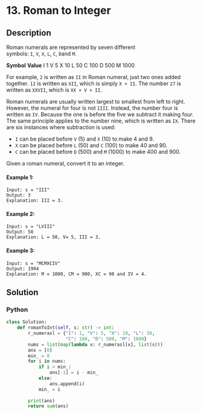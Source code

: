 # 13. Roman to Integer

## Description
Roman numerals are represented by seven different symbols: `I`, `V`, `X`, `L`, `C`, `D`and `M`.

**Symbol**       **Value**
I             1
V             5
X             10
L             50
C             100
D             500
M             1000

For example, `2` is written as `II` in Roman numeral, just two ones added together. `12` is written as `XII`, which is simply `X + II`. The number `27` is written as `XXVII`, which is `XX + V + II`.

Roman numerals are usually written largest to smallest from left to right. However, the numeral for four is not `IIII`. Instead, the number four is written as `IV`. Because the one is before the five we subtract it making four. The same principle applies to the number nine, which is written as `IX`. There are six instances where subtraction is used:

-   `I` can be placed before `V` (5) and `X` (10) to make 4 and 9. 
-   `X` can be placed before `L` (50) and `C` (100) to make 40 and 90. 
-   `C` can be placed before `D` (500) and `M` (1000) to make 400 and 900.

Given a roman numeral, convert it to an integer.

#### Example 1:
```
Input: s = "III"
Output: 3
Explanation: III = 3.
```

#### Example 2:
```
Input: s = "LVIII"
Output: 58
Explanation: L = 50, V= 5, III = 3.
```

#### Example 3:
```
Input: s = "MCMXCIV"
Output: 1994
Explanation: M = 1000, CM = 900, XC = 90 and IV = 4.
```


## Solution

### Python
```python
class Solution:
    def romanToInt(self, s: str) -> int:
        r_numerasl = {"I": 1, "V": 5, "X": 10, "L": 50,
                      "C": 100, "D": 500, "M": 1000}
        nums = list(map(lambda x: r_numerasl[x], list(s)))
        ans = [0]
        min_ = 0
        for i in nums:
            if i > min_:
                ans[-1] = i - min_
            else:
                ans.append(i)
            min_ = i
        
        print(ans)
        return sum(ans)
```